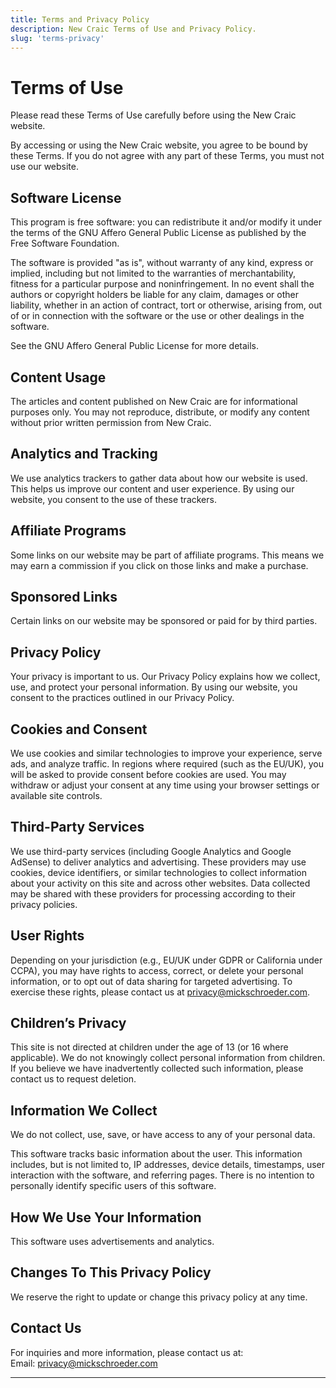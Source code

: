 ```yaml
---
title: Terms and Privacy Policy
description: New Craic Terms of Use and Privacy Policy.
slug: 'terms-privacy'
---
```


# Terms of Use

Please read these Terms of Use carefully before using the New Craic website.

By accessing or using the New Craic website, you agree to be bound by these Terms. If you do not agree with any part of these Terms, you must not use our website.

## Software License

This program is free software: you can redistribute it and/or modify
it under the terms of the GNU Affero General Public License as
published by the Free Software Foundation.

The software is provided "as is", without warranty of any kind, express or implied, including but not limited to the warranties of merchantability, fitness for a particular purpose and noninfringement. In no event shall the authors or copyright holders be liable for any claim, damages or other liability, whether in an action of contract, tort or otherwise, arising from, out of or in connection with the software or the use or other dealings in the software.

See the GNU Affero General Public License for more details.

## Content Usage

The articles and content published on New Craic are for informational purposes only. You may not reproduce, distribute, or modify any content without prior written permission from New Craic.

## Analytics and Tracking

We use analytics trackers to gather data about how our website is used. This helps us improve our content and user experience. By using our website, you consent to the use of these trackers.

## Affiliate Programs

Some links on our website may be part of affiliate programs. This means we may earn a commission if you click on those links and make a purchase.

## Sponsored Links

Certain links on our website may be sponsored or paid for by third parties.

## Privacy Policy

Your privacy is important to us. Our Privacy Policy explains how we collect, use, and protect your personal information. By using our website, you consent to the practices outlined in our Privacy Policy.

## Cookies and Consent

We use cookies and similar technologies to improve your experience, serve ads, and analyze traffic. In regions where required (such as the EU/UK), you will be asked to provide consent before cookies are used. You may withdraw or adjust your consent at any time using your browser settings or available site controls.

## Third-Party Services

We use third-party services (including Google Analytics and Google AdSense) to deliver analytics and advertising. These providers may use cookies, device identifiers, or similar technologies to collect information about your activity on this site and across other websites. Data collected may be shared with these providers for processing according to their privacy policies.

## User Rights

Depending on your jurisdiction (e.g., EU/UK under GDPR or California under CCPA), you may have rights to access, correct, or delete your personal information, or to opt out of data sharing for targeted advertising. To exercise these rights, please contact us at [privacy@mickschroeder.com](mailto:privacy@mickschroeder.com).

## Children’s Privacy

This site is not directed at children under the age of 13 (or 16 where applicable). We do not knowingly collect personal information from children. If you believe we have inadvertently collected such information, please contact us to request deletion.

## Information We Collect

We do not collect, use, save, or have access to any of your personal data.

This software tracks basic information about the user. This information includes, but is not limited to, IP addresses, device details, timestamps, user interaction with the software, and referring pages. There is no intention to personally identify specific users of this software.

## How We Use Your Information

This software uses advertisements and analytics.

## Changes To This Privacy Policy

We reserve the right to update or change this privacy policy at any time.

## Contact Us

For inquiries and more information, please contact us at:  
Email: [privacy@mickschroeder.com](mailto:privacy@mickschroeder.com)

---
